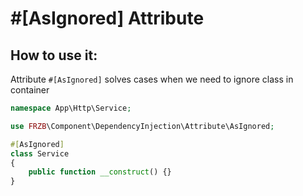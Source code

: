 #[AsIgnored] Attribute
=============================

How to use it:
-------------

Attribute `#[AsIgnored]` solves cases when we need to ignore class in container

```php
namespace App\Http\Service;

use FRZB\Component\DependencyInjection\Attribute\AsIgnored;

#[AsIgnored]
class Service
{
    public function __construct() {}
}
```
